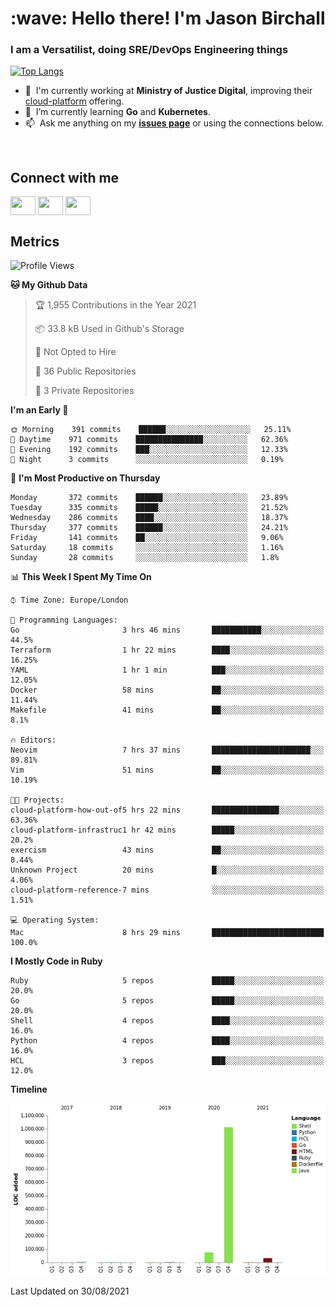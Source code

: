 <h1 align="left" id="jason-title">:wave: Hello there! I'm Jason Birchall</h1>
<h3 align="left">I am a Versatilist, doing SRE/DevOps Engineering things</h3>

[![Top Langs](https://github-readme-stats.vercel.app/api?username=jasonBirchall&show_icons=true&count_private=true&include_all_commits=true&theme=gruvbox)](https://github.com/anuraghazra/github-readme-stats)

- :office: &nbsp;I'm currently working at **Ministry of Justice Digital**, improving their [cloud-platform](https://github.com/ministryofjustice/cloud-platform) offering.
- :seedling: &nbsp;I’m currently learning **Go** and **Kubernetes**.
- :mailbox: &nbsp;Ask me anything on my **[issues page]** or using the connections below.


<br>

<h2>Connect with me</h2>
<p>
<a href="https://twitter.com/jsonBirchall" target="blank"><img align="center" src="https://cdn.jsdelivr.net/npm/simple-icons@3.0.1/icons/twitter.svg" alt="" height="30" width="40" /></a>
<a href="https://keybase.io/json0" target="blank"><img align="center" src="https://cdn.jsdelivr.net/npm/simple-icons@3.0.1/icons/keybase.svg" alt="" height="30" width="40" /></a>
<a href="https://www.reddit.com/user/kakorate" target="blank"><img align="center" src="https://cdn.jsdelivr.net/npm/simple-icons@3.0.1/icons/reddit.svg" alt="" height="30" width="40" /></a>
</p>

<h2>Metrics</h2>

<!--START_SECTION:waka-->
![Profile Views](http://img.shields.io/badge/Profile%20Views-0-blue)

**🐱 My Github Data** 

> 🏆 1,955 Contributions in the Year 2021
 > 
> 📦 33.8 kB Used in Github's Storage 
 > 
> 🚫 Not Opted to Hire
 > 
> 📜 36 Public Repositories 
 > 
> 🔑 3 Private Repositories  
 > 
**I'm an Early 🐤** 

```text
🌞 Morning    391 commits    ██████░░░░░░░░░░░░░░░░░░░   25.11% 
🌆 Daytime    971 commits    ███████████████░░░░░░░░░░   62.36% 
🌃 Evening    192 commits    ███░░░░░░░░░░░░░░░░░░░░░░   12.33% 
🌙 Night      3 commits      ░░░░░░░░░░░░░░░░░░░░░░░░░   0.19%

```
📅 **I'm Most Productive on Thursday** 

```text
Monday       372 commits    ██████░░░░░░░░░░░░░░░░░░░   23.89% 
Tuesday      335 commits    █████░░░░░░░░░░░░░░░░░░░░   21.52% 
Wednesday    286 commits    ████░░░░░░░░░░░░░░░░░░░░░   18.37% 
Thursday     377 commits    ██████░░░░░░░░░░░░░░░░░░░   24.21% 
Friday       141 commits    ██░░░░░░░░░░░░░░░░░░░░░░░   9.06% 
Saturday     18 commits     ░░░░░░░░░░░░░░░░░░░░░░░░░   1.16% 
Sunday       28 commits     ░░░░░░░░░░░░░░░░░░░░░░░░░   1.8%

```


📊 **This Week I Spent My Time On** 

```text
⌚︎ Time Zone: Europe/London

💬 Programming Languages: 
Go                       3 hrs 46 mins       ███████████░░░░░░░░░░░░░░   44.5% 
Terraform                1 hr 22 mins        ████░░░░░░░░░░░░░░░░░░░░░   16.25% 
YAML                     1 hr 1 min          ███░░░░░░░░░░░░░░░░░░░░░░   12.05% 
Docker                   58 mins             ██░░░░░░░░░░░░░░░░░░░░░░░   11.44% 
Makefile                 41 mins             ██░░░░░░░░░░░░░░░░░░░░░░░   8.1%

🔥 Editors: 
Neovim                   7 hrs 37 mins       ██████████████████████░░░   89.81% 
Vim                      51 mins             ██░░░░░░░░░░░░░░░░░░░░░░░   10.19%

🐱‍💻 Projects: 
cloud-platform-how-out-of5 hrs 22 mins       ███████████████░░░░░░░░░░   63.36% 
cloud-platform-infrastruc1 hr 42 mins        █████░░░░░░░░░░░░░░░░░░░░   20.2% 
exercism                 43 mins             ██░░░░░░░░░░░░░░░░░░░░░░░   8.44% 
Unknown Project          20 mins             █░░░░░░░░░░░░░░░░░░░░░░░░   4.06% 
cloud-platform-reference-7 mins              ░░░░░░░░░░░░░░░░░░░░░░░░░   1.51%

💻 Operating System: 
Mac                      8 hrs 29 mins       █████████████████████████   100.0%

```

**I Mostly Code in Ruby** 

```text
Ruby                     5 repos             █████░░░░░░░░░░░░░░░░░░░░   20.0% 
Go                       5 repos             █████░░░░░░░░░░░░░░░░░░░░   20.0% 
Shell                    4 repos             ████░░░░░░░░░░░░░░░░░░░░░   16.0% 
Python                   4 repos             ████░░░░░░░░░░░░░░░░░░░░░   16.0% 
HCL                      3 repos             ███░░░░░░░░░░░░░░░░░░░░░░   12.0%

```


**Timeline**

![Chart not found](https://raw.githubusercontent.com/jasonBirchall/jasonBirchall/main/charts/bar_graph.png) 


 Last Updated on 30/08/2021
<!--END_SECTION:waka-->

<!-- links -->

[issues page]: https://github.com/jasonBirchall/jasonBirchall/issues "jasonBirchall/issues"
